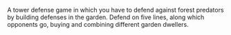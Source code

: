 A tower defense game in which you have to defend against forest predators by building defenses in the garden. Defend on five lines, along which opponents go, buying and combining different garden dwellers.

